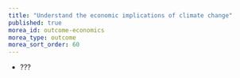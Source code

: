 ```yaml
---
title: "Understand the economic implications of climate change"
published: true
morea_id: outcome-economics
morea_type: outcome
morea_sort_order: 60
---
```


  * ???
